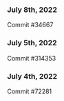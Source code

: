 ### July 8th, 2022

Commit #34667

### July 5th, 2022

Commit #314353


### July 4th, 2022

Commit #72281
